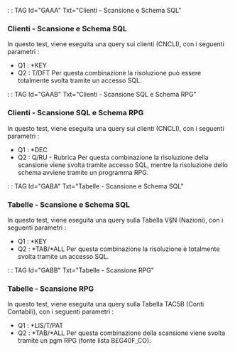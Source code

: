  :  : TAG Id="GAAA" Txt="Clienti - Scansione e Schema SQL"
### Clienti - Scansione e Schema SQL
In questo test, viene eseguita una query sui clienti (CNCLI), con i seguenti parametri : 
* Q1 :  *KEY
* Q2 :  T/DFT
Per questa combinazione la risoluzione può essere totalmente svolta tramite un accesso SQL.

 :  : TAG Id="GAAB" Txt="Clienti - Scansione SQL e Schema RPG"
### Clienti - Scansione SQL e Schema RPG
In questo test, viene eseguita una query sui clienti (CNCLI), con i seguenti parametri : 
* Q1 :  *DEC
* Q2 :  Q/RU - Rubrica
Per questa combinazione la risoluzione della scansione viene svolta tramite accesso SQL, mentre la risoluzione dello schema avviene tramite un programma RPG.

 :  : TAG Id="GABA" Txt="Tabelle - Scansione e Schema SQL"
### Tabelle - Scansione e Schema SQL
In questo test, viene eseguita una query sulla Tabella V§N (Nazioni), con i seguenti parametri : 
* Q1 :  *KEY
* Q2 :  *TAB/*ALL
Per questa combinazione la risoluzione è totalmente svolta tramite un accesso SQL.

 :  : TAG Id="GABB" Txt="Tabelle - Scansione RPG"
### Tabelle - Scansione RPG
In questo test, viene eseguita una query sulla Tabella TAC5B (Conti Contabili), con i seguenti parametri : 
* Q1 :  *LIS/T/PAT
* Q2 :  *TAB/*ALL
Per questa combinazione della scansione viene svolta tramite un pgm RPG (fonte lista B£G40F_CO).

